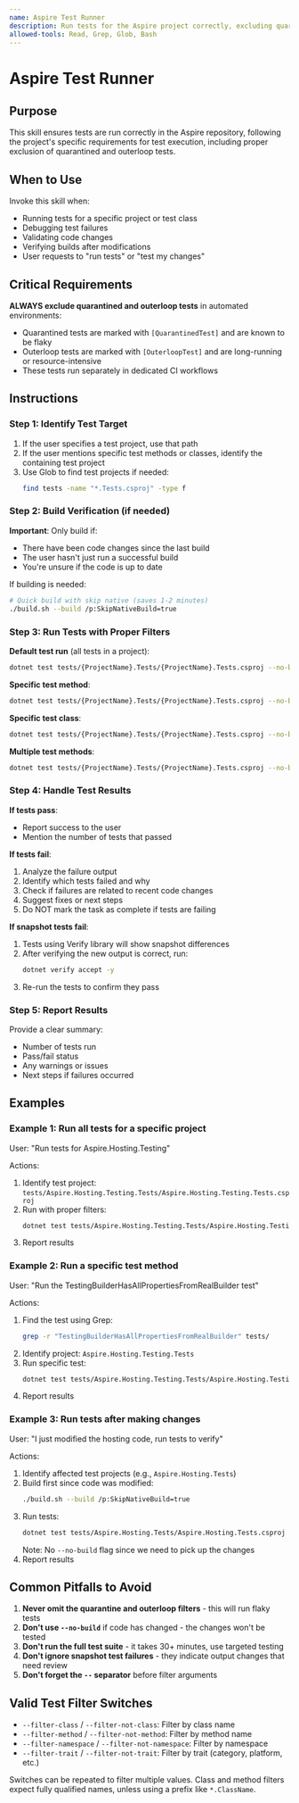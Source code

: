 ```yaml
---
name: Aspire Test Runner
description: Run tests for the Aspire project correctly, excluding quarantined and outerloop tests, with proper build verification. Use when running tests, debugging test failures, or validating changes.
allowed-tools: Read, Grep, Glob, Bash
---
```


# Aspire Test Runner

## Purpose

This skill ensures tests are run correctly in the Aspire repository, following the project's specific requirements for test execution, including proper exclusion of quarantined and outerloop tests.

## When to Use

Invoke this skill when:
- Running tests for a specific project or test class
- Debugging test failures
- Validating code changes
- Verifying builds after modifications
- User requests to "run tests" or "test my changes"

## Critical Requirements

**ALWAYS exclude quarantined and outerloop tests** in automated environments:
- Quarantined tests are marked with `[QuarantinedTest]` and are known to be flaky
- Outerloop tests are marked with `[OuterloopTest]` and are long-running or resource-intensive
- These tests run separately in dedicated CI workflows

## Instructions

### Step 1: Identify Test Target

1. If the user specifies a test project, use that path
2. If the user mentions specific test methods or classes, identify the containing test project
3. Use Glob to find test projects if needed:
   ```bash
   find tests -name "*.Tests.csproj" -type f
   ```

### Step 2: Build Verification (if needed)

**Important**: Only build if:
- There have been code changes since the last build
- The user hasn't just run a successful build
- You're unsure if the code is up to date

If building is needed:
```bash
# Quick build with skip native (saves 1-2 minutes)
./build.sh --build /p:SkipNativeBuild=true
```

### Step 3: Run Tests with Proper Filters

**Default test run** (all tests in a project):
```bash
dotnet test tests/{ProjectName}.Tests/{ProjectName}.Tests.csproj --no-build -- --filter-not-trait "quarantined=true" --filter-not-trait "outerloop=true"
```

**Specific test method**:
```bash
dotnet test tests/{ProjectName}.Tests/{ProjectName}.Tests.csproj --no-build -- --filter-method "*.{MethodName}" --filter-not-trait "quarantined=true" --filter-not-trait "outerloop=true"
```

**Specific test class**:
```bash
dotnet test tests/{ProjectName}.Tests/{ProjectName}.Tests.csproj --no-build -- --filter-class "*.{ClassName}" --filter-not-trait "quarantined=true" --filter-not-trait "outerloop=true"
```

**Multiple test methods**:
```bash
dotnet test tests/{ProjectName}.Tests/{ProjectName}.Tests.csproj --no-build -- --filter-method "*.Method1" --filter-method "*.Method2" --filter-not-trait "quarantined=true" --filter-not-trait "outerloop=true"
```

### Step 4: Handle Test Results

**If tests pass**:
- Report success to the user
- Mention the number of tests that passed

**If tests fail**:
1. Analyze the failure output
2. Identify which tests failed and why
3. Check if failures are related to recent code changes
4. Suggest fixes or next steps
5. Do NOT mark the task as complete if tests are failing

**If snapshot tests fail**:
1. Tests using Verify library will show snapshot differences
2. After verifying the new output is correct, run:
   ```bash
   dotnet verify accept -y
   ```
3. Re-run the tests to confirm they pass

### Step 5: Report Results

Provide a clear summary:
- Number of tests run
- Pass/fail status
- Any warnings or issues
- Next steps if failures occurred

## Examples

### Example 1: Run all tests for a specific project

User: "Run tests for Aspire.Hosting.Testing"

Actions:
1. Identify test project: `tests/Aspire.Hosting.Testing.Tests/Aspire.Hosting.Testing.Tests.csproj`
2. Run with proper filters:
   ```bash
   dotnet test tests/Aspire.Hosting.Testing.Tests/Aspire.Hosting.Testing.Tests.csproj --no-build -- --filter-not-trait "quarantined=true" --filter-not-trait "outerloop=true"
   ```
3. Report results

### Example 2: Run a specific test method

User: "Run the TestingBuilderHasAllPropertiesFromRealBuilder test"

Actions:
1. Find the test using Grep:
   ```bash
   grep -r "TestingBuilderHasAllPropertiesFromRealBuilder" tests/
   ```
2. Identify project: `Aspire.Hosting.Testing.Tests`
3. Run specific test:
   ```bash
   dotnet test tests/Aspire.Hosting.Testing.Tests/Aspire.Hosting.Testing.Tests.csproj --no-build -- --filter-method "*.TestingBuilderHasAllPropertiesFromRealBuilder" --filter-not-trait "quarantined=true" --filter-not-trait "outerloop=true"
   ```
4. Report results

### Example 3: Run tests after making changes

User: "I just modified the hosting code, run tests to verify"

Actions:
1. Identify affected test projects (e.g., `Aspire.Hosting.Tests`)
2. Build first since code was modified:
   ```bash
   ./build.sh --build /p:SkipNativeBuild=true
   ```
3. Run tests:
   ```bash
   dotnet test tests/Aspire.Hosting.Tests/Aspire.Hosting.Tests.csproj -- --filter-not-trait "quarantined=true" --filter-not-trait "outerloop=true"
   ```
   Note: No `--no-build` flag since we need to pick up the changes
4. Report results

## Common Pitfalls to Avoid

1. **Never omit the quarantine and outerloop filters** - this will run flaky tests
2. **Don't use `--no-build`** if code has changed - the changes won't be tested
3. **Don't run the full test suite** - it takes 30+ minutes, use targeted testing
4. **Don't ignore snapshot test failures** - they indicate output changes that need review
5. **Don't forget the `--` separator** before filter arguments

## Valid Test Filter Switches

- `--filter-class` / `--filter-not-class`: Filter by class name
- `--filter-method` / `--filter-not-method`: Filter by method name
- `--filter-namespace` / `--filter-not-namespace`: Filter by namespace
- `--filter-trait` / `--filter-not-trait`: Filter by trait (category, platform, etc.)

Switches can be repeated to filter multiple values. Class and method filters expect fully qualified names, unless using a prefix like `*.ClassName`.
